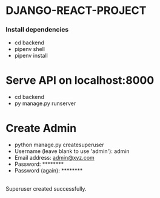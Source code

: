 # DJANGO-REACT-PROJECT
### Install dependencies
* cd backend
* pipenv shell 
* pipenv install

# Serve API on localhost:8000
* cd backend
* py manage.py runserver

# Create Admin
* python manage.py createsuperuser
* Username (leave blank to use 'admin'): admin
* Email address: admin@xyz.com
* Password: ********
* Password (again): ********
<br/>
Superuser created successfully.


